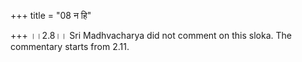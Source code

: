 +++
title = "08 न हि"

+++
।।2.8।। Sri Madhvacharya did not comment on this sloka. The commentary
starts from 2.11.  
  

